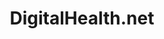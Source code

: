 ---
title: "DigitalHealth.net"
link: http://digitalhealth.net
logo: "digitalhealth.png"

events:                      # List of events sponsored
  - "13-london"

# Sponsorship amount/resource for each event
13-london: "£300"
---
